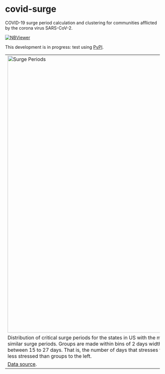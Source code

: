 # covid-surge
COVID-19 surge period calculation and clustering for communities afflicted by the corona virus SARS-CoV-2.

[![NBViewer](https://github.com/jupyter/design/blob/master/logos/Badges/nbviewer_badge.svg)](https://nbviewer.jupyter.org/github/dpploy/covid-surge/tree/master/notebooks/)

This development is in progress: test using [PyPI](https://pypi.org/project/covid-surge/).

|   |
|:---|
|<img  width="900" src="https://raw.githubusercontent.com/dpploy/covid-surge/master/readme/covid_group_surge_periods.png" title="Surge Periods"> |
| Distribution of critical surge periods for the states in US with the most evolved epidemic. There are 5 groups in US with similar surge periods. Groups are made within bins of 2 days width. The range of the critical period for US states is between 15 to 27 days. That is, the number of days that stresses the health system the most. Groups to the right are less stressed than groups to the left.|
| [Data source](https://github.com/CSSEGISandData/COVID-19/tree/master/csse_covid_19_data). |
